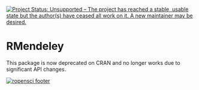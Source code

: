 
[![Project Status: Unsupported – The project has reached a stable, usable state but the author(s) have ceased all work on it. A new maintainer may be desired.](http://www.repostatus.org/badges/latest/unsupported.svg)](http://www.repostatus.org/#unsupported)

# RMendeley

This package is now deprecated on CRAN and no longer works due to significant API changes. 

[![ropensci footer](http://ropensci.org/public_images/github_footer.png)](http://ropensci.org)

